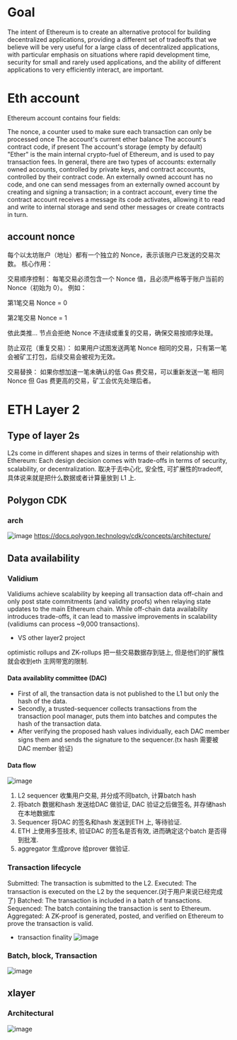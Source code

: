 # Goal
The intent of Ethereum is to create an alternative protocol for building decentralized applications, providing a different set of tradeoffs that we believe will be very useful for a large class of decentralized applications, with particular emphasis on situations where rapid development time, security for small and rarely used applications, and the ability of different applications to very efficiently interact, are important.

# Eth account
Ethereum account contains four fields:

The nonce, a counter used to make sure each transaction can only be processed once
The account's current ether balance
The account's contract code, if present
The account's storage (empty by default)
</br>
"Ether" is the main internal crypto-fuel of Ethereum, and is used to pay transaction fees. In general, there are two types of accounts: externally owned accounts, controlled by private keys, and contract accounts, controlled by their contract code. An externally owned account has no code, and one can send messages from an externally owned account by creating and signing a transaction; in a contract account, every time the contract account receives a message its code activates, allowing it to read and write to internal storage and send other messages or create contracts in turn.

## account nonce
每个以太坊账户（地址）都有一个独立的 Nonce，表示该账户已发送的交易次数。
核心作用：

交易顺序控制：
每笔交易必须包含一个 Nonce 值，且必须严格等于账户当前的 Nonce（初始为 0）。
例如：

第1笔交易 Nonce = 0

第2笔交易 Nonce = 1

依此类推...
节点会拒绝 Nonce 不连续或重复的交易，确保交易按顺序处理。

防止双花（重复交易）：
如果用户试图发送两笔 Nonce 相同的交易，只有第一笔会被矿工打包，后续交易会被视为无效。

交易替换：
如果你想加速一笔未确认的低 Gas 费交易，可以重新发送一笔 相同 Nonce 但 Gas 费更高的交易，矿工会优先处理后者。

# ETH Layer 2
## Type of layer 2s
L2s come in different shapes and sizes in terms of their relationship with Ethereum: Each design decision comes with trade-offs in terms of security, scalability, or decentralization.
取决于去中心化, 安全性, 可扩展性的tradeoff, 具体说来就是把什么数据或者计算量放到 L1 上.
## Polygon CDK 
### arch
![image](https://github.com/user-attachments/assets/22f7a0ee-2c04-45ca-b0ed-be2b36a8d7a5)
https://docs.polygon.technology/cdk/concepts/architecture/ 
## Data availability
### Validium
Validiums achieve scalability by keeping all transaction data off-chain and only post state commitments (and validity proofs) when relaying state updates to the main Ethereum chain. While off-chain data availability introduces trade-offs, it can lead to massive improvements in scalability (validiums can process ~9,000 transactions).

* VS other layer2 project

optimistic rollups and ZK-rollups 把一些交易数据存到链上, 但是他们的扩展性就会收到eth 主网带宽的限制.
#### Data availablity committee (DAC)
* First of all, the transaction data is not published to the L1 but only the hash of the data.
* Secondly, a trusted-sequencer collects transactions from the transaction pool manager, puts them into batches and computes the hash of the transaction data.
* After verifying the proposed hash values individually, each DAC member signs them and sends the signature to the sequencer.(tx hash 需要被DAC member 验证)

#### Data flow
![image](https://github.com/user-attachments/assets/0288dc6d-952c-4853-a911-a3f090311e3a)
1. L2 sequencer  收集用户交易, 并分成不同batch, 计算batch hash 
2. 将batch 数据和hash 发送给DAC 做验证, DAC 验证之后做签名, 并存储hash 在本地数据库
3. Sequencer 将DAC 的签名和hash 发送到ETH 上, 等待验证.
4. ETH 上使用多签技术, 验证DAC 的签名是否有效, 进而确定这个batch 是否得到批准.
5. aggregator 生成prove 给prover 做验证. 
### Transaction lifecycle
Submitted: The transaction is submitted to the L2.
Executed: The transaction is executed on the L2 by the sequencer.(对于用户来说已经完成了)
Batched: The transaction is included in a batch of transactions.
Sequenced: The batch containing the transaction is sent to Ethereum.
Aggregated: A ZK-proof is generated, posted, and verified on Ethereum to prove the transaction is valid.

* transaction finality
  ![image](https://github.com/user-attachments/assets/79abc639-104f-4975-a0f8-def0f935ce80)

### Batch, block, Transaction
![image](https://github.com/user-attachments/assets/0ef3a3e3-cbf0-4178-adb4-5ccd1c4f2651)

## xlayer
### Architectural
![image](https://github.com/user-attachments/assets/5465ae04-9e8d-4d13-9b5c-8b50927ea4e7)
